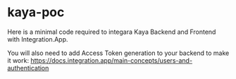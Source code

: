 # kaya-poc
Here is a minimal code required to integara Kaya Backend and Frontend with Integration.App.

You will also need to add Access Token generation to your backend to make it work: https://docs.integration.app/main-concepts/users-and-authentication
